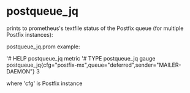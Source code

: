 # postqueue_jq
prints to prometheus's textfile status of the Postfix queue (for multiple Postfix instances):

postqueue_jq.prom example:

'# HELP postqueue_jq metric
'# TYPE postqueue_jq gauge
postqueue_jq{cfg="postfix-mx",queue="deferred",sender="MAILER-DAEMON"} 3

where 'cfg' is Postfix instance
